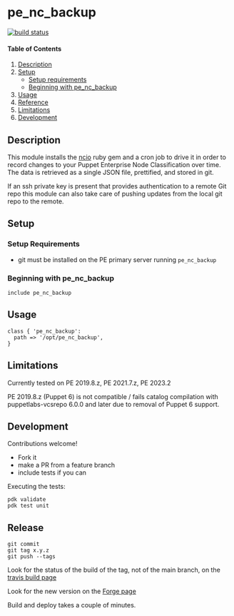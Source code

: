 # pe_nc_backup

[![build status](https://travis-ci.org/jessereynolds/puppet-pe_nc_backup.svg?branch=main)](https://travis-ci.org/jessereynolds/puppet-pe_nc_backup)

#### Table of Contents

1. [Description](#description)
2. [Setup](#setup)
    * [Setup requirements](#setup-requirements)
    * [Beginning with pe_nc_backup](#beginning-with-pe_nc_backup)
3. [Usage](#usage)
4. [Reference](#reference)
5. [Limitations](#limitations)
6. [Development](#development)

## Description

This module installs the [ncio](https://rubygems.org/gems/ncio) ruby gem and a cron job to drive it in order to record changes to your Puppet Enterprise Node Classification over time. The data is retrieved as a single JSON file, prettified, and stored in git.

If an ssh private key is present that provides authentication to a remote Git repo this module can also take care of pushing updates from the local git repo to the remote.

## Setup

### Setup Requirements

- git must be installed on the PE primary server running `pe_nc_backup`

### Beginning with pe_nc_backup

```
include pe_nc_backup
```

## Usage

```
class { 'pe_nc_backup':
  path => '/opt/pe_nc_backup',
}
```

## Limitations

Currently tested on PE 2019.8.z, PE 2021.7.z, PE 2023.2

PE 2019.8.z (Puppet 6) is not compatible / fails catalog compilation with puppetlabs-vcsrepo 6.0.0 and later due to removal of Puppet 6 support.

## Development

Contributions welcome!

- Fork it
- make a PR from a feature branch
- include tests if you can

Executing the tests:

```
pdk validate
pdk test unit
```

## Release

```
git commit
git tag x.y.z
git push --tags
```

Look for the status of the build of the tag, not of the main branch, on the [travis build page](https://travis-ci.org/jessereynolds/puppet-pe_nc_backup/builds)

Look for the new version on the [Forge page](https://forge.puppet.com/jesse/pe_nc_backup)

Build and deploy takes a couple of minutes.

